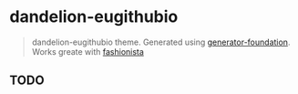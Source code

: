 # dandelion-eugithubio
> dandelion-eugithubio theme. Generated using [generator-foundation](https://github.com/blai/generator-foundation). Works greate with [fashionista](https://github.com/blai/fashionista)

## TODO
